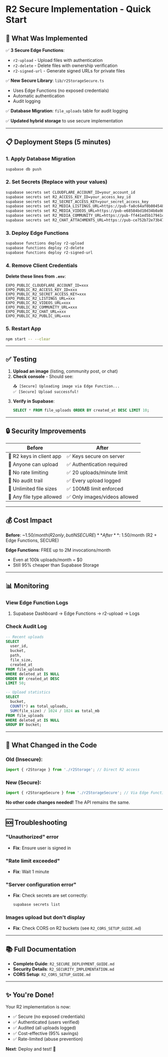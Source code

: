 # R2 Secure Implementation - Quick Start

## 🚀 What Was Implemented

✅ **3 Secure Edge Functions**:
- `r2-upload` - Upload files with authentication
- `r2-delete` - Delete files with ownership verification
- `r2-signed-url` - Generate signed URLs for private files

✅ **New Secure Library**: `lib/r2StorageSecure.ts`
- Uses Edge Functions (no exposed credentials)
- Automatic authentication
- Audit logging

✅ **Database Migration**: `file_uploads` table for audit logging

✅ **Updated hybrid storage** to use secure implementation

---

## 📋 Deployment Steps (5 minutes)

### 1. Apply Database Migration
```bash
supabase db push
```

### 2. Set Secrets (Replace with your values)
```bash
supabase secrets set CLOUDFLARE_ACCOUNT_ID=your_account_id
supabase secrets set R2_ACCESS_KEY_ID=your_access_key_id
supabase secrets set R2_SECRET_ACCESS_KEY=your_secret_access_key
supabase secrets set R2_MEDIA_LISTINGS_URL=https://pub-fa8c64af0b004548b89f95a73ea86432.r2.dev
supabase secrets set R2_MEDIA_VIDEOS_URL=https://pub-e68584bd10d34b0a983945212fa9e4ec.r2.dev
supabase secrets set R2_MEDIA_COMMUNITY_URL=https://pub-ff441ed5b17941cda1ca7402e7bb45f3.r2.dev
supabase secrets set R2_CHAT_ATTACHMENTS_URL=https://pub-ce752b72e73b4750acccd8a1498c591c.r2.dev
```

### 3. Deploy Edge Functions
```bash
supabase functions deploy r2-upload
supabase functions deploy r2-delete
supabase functions deploy r2-signed-url
```

### 4. Remove Client Credentials
**Delete these lines from `.env`**:
```env
EXPO_PUBLIC_CLOUDFLARE_ACCOUNT_ID=xxx
EXPO_PUBLIC_R2_ACCESS_KEY_ID=xxx
EXPO_PUBLIC_R2_SECRET_ACCESS_KEY=xxx
EXPO_PUBLIC_R2_LISTINGS_URL=xxx
EXPO_PUBLIC_R2_VIDEOS_URL=xxx
EXPO_PUBLIC_R2_COMMUNITY_URL=xxx
EXPO_PUBLIC_R2_CHAT_URL=xxx
EXPO_PUBLIC_R2_PUBLIC_URL=xxx
```

### 5. Restart App
```bash
npm start -- --clear
```

---

## ✅ Testing

1. **Upload an image** (listing, community post, or chat)
2. **Check console** - Should see:
   ```
   📤 [Secure] Uploading image via Edge Function...
   ✅ [Secure] Upload successful!
   ```
3. **Verify in Supabase**:
   ```sql
   SELECT * FROM file_uploads ORDER BY created_at DESC LIMIT 10;
   ```

---

## 🔒 Security Improvements

| Before | After |
|--------|-------|
| 🔴 R2 keys in client app | ✅ Keys secure on server |
| 🔴 Anyone can upload | ✅ Authentication required |
| 🔴 No rate limiting | ✅ 20 uploads/minute limit |
| 🔴 No audit trail | ✅ Every upload logged |
| 🔴 Unlimited file sizes | ✅ 100MB limit enforced |
| 🔴 Any file type allowed | ✅ Only images/videos allowed |

---

## 💰 Cost Impact

**Before**: ~$1.50/month (R2 only, but INSECURE)
**After**: ~$1.50/month (R2 + Edge Functions, SECURE)

**Edge Functions**: FREE up to 2M invocations/month
- Even at 100k uploads/month = $0
- Still 95% cheaper than Supabase Storage

---

## 📊 Monitoring

### View Edge Function Logs
1. Supabase Dashboard → Edge Functions → r2-upload → Logs

### Check Audit Log
```sql
-- Recent uploads
SELECT 
  user_id,
  bucket,
  path,
  file_size,
  created_at
FROM file_uploads 
WHERE deleted_at IS NULL
ORDER BY created_at DESC 
LIMIT 50;

-- Upload statistics
SELECT 
  bucket,
  COUNT(*) as total_uploads,
  SUM(file_size) / 1024 / 1024 as total_mb
FROM file_uploads
WHERE deleted_at IS NULL
GROUP BY bucket;
```

---

## 🔄 What Changed in the Code

### Old (Insecure):
```typescript
import { r2Storage } from './r2Storage'; // Direct R2 access
```

### New (Secure):
```typescript
import { r2StorageSecure } from './r2StorageSecure'; // Via Edge Functions
```

**No other code changes needed!** The API remains the same.

---

## 🆘 Troubleshooting

### "Unauthorized" error
- **Fix**: Ensure user is signed in

### "Rate limit exceeded"
- **Fix**: Wait 1 minute

### "Server configuration error"
- **Fix**: Check secrets are set correctly:
  ```bash
  supabase secrets list
  ```

### Images upload but don't display
- **Fix**: Check CORS on R2 buckets (see `R2_CORS_SETUP_GUIDE.md`)

---

## 📚 Full Documentation

- **Complete Guide**: `R2_SECURE_DEPLOYMENT_GUIDE.md`
- **Security Details**: `R2_SECURITY_IMPLEMENTATION.md`
- **CORS Setup**: `R2_CORS_SETUP_GUIDE.md`

---

## ✨ You're Done!

Your R2 implementation is now:
- ✅ Secure (no exposed credentials)
- ✅ Authenticated (users verified)
- ✅ Audited (all uploads logged)
- ✅ Cost-effective (95% savings)
- ✅ Rate-limited (abuse prevention)

**Next**: Deploy and test! 🚀

